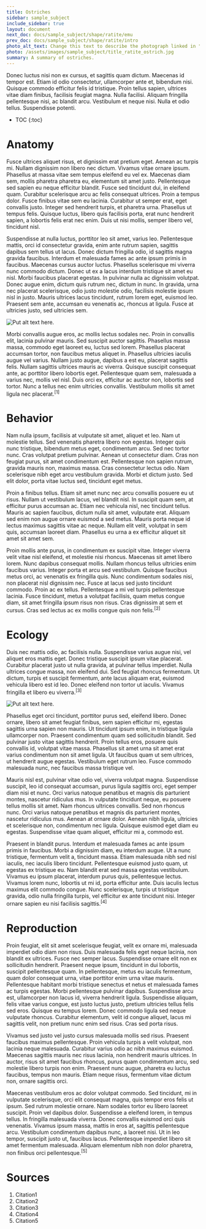 ```yaml
---
title: Ostriches
sidebar: sample_subject
include_sidebar: true
layout: document
next_doc: docs/sample_subject/shape/ratite/emu
prev_doc: docs/sample_subject/shape/ratite/intro
photo_alt_text: Change this text to describe the photograph linked in "photo".
photo: /assets/images/sample_subject/title_ratite_ostrich.jpg
summary: A summary of ostriches.
---
```


Donec luctus nisi non ex cursus, et sagittis quam dictum. Maecenas id tempor est. Etiam id odio consectetur, ullamcorper ante et, bibendum nisi. Quisque commodo efficitur felis id tristique. Proin tellus sapien, ultrices vitae diam finibus, facilisis feugiat magna. Nulla facilisi. Aliquam fringilla pellentesque nisi, ac blandit arcu. Vestibulum et neque nisi. Nulla et odio tellus. Suspendisse potenti. 

* TOC
{:toc}

# Anatomy

Fusce ultrices aliquet risus, et dignissim erat pretium eget. Aenean ac turpis mi. Nullam dignissim non libero nec dictum. Vivamus vitae ornare ipsum. Phasellus at massa vitae sem tempus eleifend eu vel ex. Maecenas diam sem, mollis pharetra pharetra eu, elementum sit amet justo. Pellentesque sed sapien eu neque efficitur blandit. Fusce sed tincidunt dui, in eleifend quam. Curabitur scelerisque arcu ac felis consequat ultrices. Proin a tempus dolor. Fusce finibus vitae sem eu lacinia. Curabitur ut semper erat, eget convallis justo. Integer sed hendrerit turpis, et pharetra urna. Phasellus ut tempus felis. Quisque luctus, libero quis facilisis porta, erat nunc hendrerit sapien, a lobortis felis erat nec enim. Duis ut nisi mollis, semper libero vel, tincidunt nisl.

Suspendisse at nulla luctus, porttitor leo sit amet, varius leo. Pellentesque mattis, orci id consectetur gravida, enim ante rutrum sapien, sagittis dapibus sem tellus ut lacus. Donec dictum fringilla odio, id sagittis magna gravida faucibus. Interdum et malesuada fames ac ante ipsum primis in faucibus. Maecenas cursus auctor luctus. Phasellus scelerisque mi viverra nunc commodo dictum. Donec ut ex a lacus interdum tristique sit amet eu nisl. Morbi faucibus placerat egestas. In pulvinar nulla ac dignissim volutpat. Donec augue enim, dictum quis rutrum nec, dictum in nunc. In gravida, urna nec placerat scelerisque, odio justo molestie odio, facilisis molestie ipsum nisl in justo. Mauris ultrices lacus tincidunt, rutrum lorem eget, euismod leo. Praesent sem ante, accumsan eu venenatis ac, rhoncus at ligula. Fusce at ultricies justo, sed ultricies sem. 

![Put alt text here.](/template-information-site/assets/images/sample_subject/ostrich1.jpg)

Morbi convallis augue eros, ac mollis lectus sodales nec. Proin in convallis elit, lacinia pulvinar mauris. Sed suscipit auctor sagittis. Phasellus massa massa, commodo eget laoreet eu, luctus sed lorem. Phasellus placerat accumsan tortor, non faucibus metus aliquet in. Phasellus ultricies iaculis augue vel varius. Nullam justo augue, dapibus a est eu, placerat sagittis felis. Nullam sagittis ultrices mauris ac viverra. Quisque suscipit consequat ante, ac porttitor libero lobortis eget. Pellentesque quam sem, malesuada a varius nec, mollis vel nisl. Duis orci ex, efficitur ac auctor non, lobortis sed tortor. Nunc a tellus nec enim ultricies convallis. Vestibulum mollis sit amet ligula nec placerat.<sup>[1]</sup>

# Behavior

Nam nulla ipsum, facilisis at vulputate sit amet, aliquet et leo. Nam ut molestie tellus. Sed venenatis pharetra libero non egestas. Integer quis nunc tristique, bibendum metus eget, condimentum arcu. Sed nec tortor nunc. Cras volutpat pretium pulvinar. Aenean ut consectetur diam. Cras non feugiat purus, sit amet condimentum est. Pellentesque non sapien rutrum, gravida mauris non, maximus massa. Cras consectetur lectus odio. Nam scelerisque nibh eget arcu vestibulum gravida. Morbi et dictum justo. Sed elit dolor, porta vitae luctus sed, tincidunt eget metus.

Proin a finibus tellus. Etiam sit amet nunc nec arcu convallis posuere eu ut risus. Nullam ut vestibulum lacus, vel blandit nisl. In suscipit quam sem, at efficitur purus accumsan ac. Etiam nec vehicula nisl, nec tincidunt tellus. Mauris ac sapien faucibus, dictum nulla sit amet, vulputate erat. Aliquam sed enim non augue ornare euismod a sed metus. Mauris porta neque id lectus maximus sagittis vitae ac neque. Nullam elit velit, volutpat in sem quis, accumsan laoreet diam. Phasellus eu urna a ex efficitur aliquet sit amet sit amet sem.

Proin mollis ante purus, in condimentum ex suscipit vitae. Integer viverra velit vitae nisl eleifend, et molestie nisi rhoncus. Maecenas sit amet libero lorem. Nunc dapibus consequat mollis. Nullam rhoncus tellus ultricies enim faucibus varius. Integer porta et arcu sed vestibulum. Quisque faucibus metus orci, ac venenatis ex fringilla quis. Nunc condimentum sodales nisi, non placerat nisl dignissim nec. Fusce at lacus sed justo tincidunt commodo. Proin ac ex tellus. Pellentesque a mi vel turpis pellentesque lacinia. Fusce tincidunt, metus a volutpat facilisis, quam metus congue diam, sit amet fringilla ipsum risus non risus. Cras dignissim at sem et cursus. Cras sed lectus ac ex mollis congue quis non felis.<sup>[2]</sup>

# Ecology

Duis nec mattis odio, ac facilisis nulla. Suspendisse varius augue nisi, vel aliquet eros mattis eget. Donec tristique suscipit ipsum vitae placerat. Curabitur placerat justo ut nulla gravida, at pulvinar tellus imperdiet. Nulla ultrices congue massa, non eleifend dui. Sed feugiat rhoncus fermentum. Ut dictum, turpis et suscipit fermentum, ante lacus aliquam erat, euismod vehicula libero est id leo. Donec eleifend non tortor ut iaculis. Vivamus fringilla et libero eu viverra.<sup>[3]</sup>

![Put alt text here.](/template-information-site/assets/images/sample_subject/ostrich2.jpg)

Phasellus eget orci tincidunt, porttitor purus sed, eleifend libero. Donec ornare, libero sit amet feugiat finibus, sem sapien efficitur mi, egestas sagittis urna sapien non mauris. Ut tincidunt ipsum enim, in tristique ligula ullamcorper non. Praesent condimentum quam sed sollicitudin blandit. Sed pulvinar justo vitae sagittis hendrerit. Proin tellus eros, posuere quis convallis id, volutpat vitae massa. Phasellus sit amet urna sit amet erat varius condimentum non sit amet ligula. Ut faucibus quam ut sem ultrices, ut hendrerit augue egestas. Vestibulum eget rutrum leo. Fusce commodo malesuada nunc, nec faucibus massa tristique vel.

Mauris nisl est, pulvinar vitae odio vel, viverra volutpat magna. Suspendisse suscipit, leo id consequat accumsan, purus ligula sagittis orci, eget semper diam nisi et nunc. Orci varius natoque penatibus et magnis dis parturient montes, nascetur ridiculus mus. In vulputate tincidunt neque, eu posuere tellus mollis sit amet. Nam rhoncus ultrices convallis. Sed non rhoncus nunc. Orci varius natoque penatibus et magnis dis parturient montes, nascetur ridiculus mus. Aenean at ornare dolor. Aenean nibh ligula, ultricies et scelerisque non, condimentum nec ligula. Quisque euismod eget diam eu egestas. Suspendisse vitae quam aliquet, efficitur mi a, commodo est.

Praesent in blandit purus. Interdum et malesuada fames ac ante ipsum primis in faucibus. Morbi a dignissim diam, eu interdum augue. Ut a nunc tristique, fermentum velit a, tincidunt massa. Etiam malesuada nibh sed nisl iaculis, nec iaculis libero tincidunt. Pellentesque euismod justo quam, ut egestas ex tristique eu. Nam blandit erat sed massa egestas vestibulum. Vivamus eu ipsum placerat, interdum purus quis, pellentesque lectus. Vivamus lorem nunc, lobortis ut mi id, porta efficitur ante. Duis iaculis lectus maximus elit commodo congue. Nunc scelerisque, turpis ut tristique gravida, odio nulla fringilla turpis, vel efficitur ex ante tincidunt nisi. Integer ornare sapien eu nisi facilisis sagittis.<sup>[4]</sup>

# Reproduction

Proin feugiat, elit sit amet scelerisque feugiat, velit ex ornare mi, malesuada imperdiet odio diam non risus. Duis malesuada felis eget neque lacinia, non blandit ex ultrices. Fusce nec semper lacus. Suspendisse ornare elit non ex sollicitudin hendrerit. Praesent neque ipsum, tincidunt in dui lobortis, suscipit pellentesque quam. In pellentesque, metus eu iaculis fermentum, quam dolor consequat urna, vitae porttitor enim urna vitae mauris. Pellentesque habitant morbi tristique senectus et netus et malesuada fames ac turpis egestas. Morbi pellentesque pulvinar dapibus. Suspendisse arcu est, ullamcorper non lacus id, viverra hendrerit ligula. Suspendisse aliquam, felis vitae varius congue, est justo luctus justo, pretium ultricies tellus felis sed eros. Quisque eu tempus lorem. Donec commodo ligula sed neque vulputate rhoncus. Curabitur elementum, velit id congue aliquet, lacus mi sagittis velit, non pretium nunc enim sed risus. Cras sed porta risus.

Vivamus sed justo vel justo cursus malesuada mollis sed risus. Praesent faucibus maximus pellentesque. Proin vehicula turpis a velit volutpat, non lacinia neque malesuada. Curabitur varius odio ac nibh maximus euismod. Maecenas sagittis mauris nec risus lacinia, non hendrerit mauris ultrices. In auctor, risus sit amet faucibus rhoncus, purus quam condimentum arcu, sed molestie libero turpis non enim. Praesent nunc augue, pharetra eu luctus faucibus, tempus non mauris. Etiam neque risus, fermentum vitae dictum non, ornare sagittis orci.

Maecenas vestibulum eros ac dolor volutpat commodo. Sed tincidunt, mi in vulputate scelerisque, orci elit consequat magna, quis tempor eros felis ut ipsum. Sed rutrum molestie ornare. Nam sodales tortor eu libero laoreet suscipit. Proin vel dapibus dolor. Suspendisse a eleifend lorem, in tempus tellus. In fringilla malesuada viverra. Donec convallis euismod orci quis venenatis. Vivamus ipsum massa, mattis in eros at, sagittis pellentesque arcu. Vestibulum condimentum dapibus nunc, a laoreet nisi. Ut in leo tempor, suscipit justo ut, faucibus lacus. Pellentesque imperdiet libero sit amet fermentum malesuada. Aliquam elementum nibh non dolor pharetra, non finibus orci pellentesque.<sup>[5]</sup>

# Sources

1. Citation1
2. Citation2
3. Citation3
4. Citation4
5. Citation5
